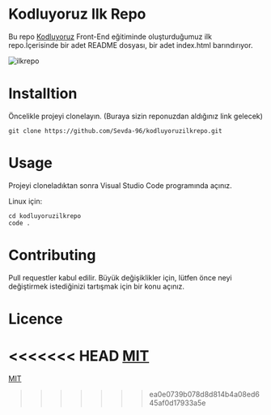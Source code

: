 # Kodluyoruz Ilk Repo

Bu repo [Kodluyoruz](https://www.kodluyoruz.org/) Front-End eğitiminde oluşturduğumuz ilk repo.İçerisinde bir adet README dosyası, bir adet index.html barındırıyor.

![ilkrepo](https://user-images.githubusercontent.com/53494300/149402156-56f85285-2d49-463a-b704-8ccc51e31036.JPG)

# Installtion
Öncelikle projeyi clonelayın. (Buraya sizin reponuzdan aldığınız link gelecek)

``` 
git clone https://github.com/Sevda-96/kodluyoruzilkrepo.git 
```
# Usage
Projeyi cloneladıktan sonra Visual Studio Code programında açınız.

Linux için:
```
cd kodluyoruzilkrepo
code .
```
# Contributing
Pull requestler kabul edilir. Büyük değişiklikler için, lütfen önce neyi değiştirmek istediğinizi tartışmak için bir konu açınız.

# Licence
<<<<<<< HEAD
[MIT](https://choosealicense.com/licenses/mit/)
=======
[MIT](https://choosealicense.com/licenses/mit/)
>>>>>>> ea0e0739b078d8d814b4a08ed645af0d17933a5e
